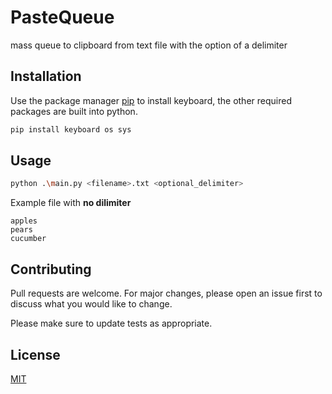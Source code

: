 # PasteQueue

mass queue to clipboard from text file with the option of a delimiter

## Installation

Use the package manager [pip](https://pip.pypa.io/en/stable/) to install keyboard, the other required packages are built into python.

```bash
pip install keyboard os sys
```

## Usage

```bash
python .\main.py <filename>.txt <optional_delimiter>
```
Example file with **no dilimiter**
```
apples
pears
cucumber
```

## Contributing
Pull requests are welcome. For major changes, please open an issue first to discuss what you would like to change.

Please make sure to update tests as appropriate.

## License
[MIT](https://choosealicense.com/licenses/mit/)
